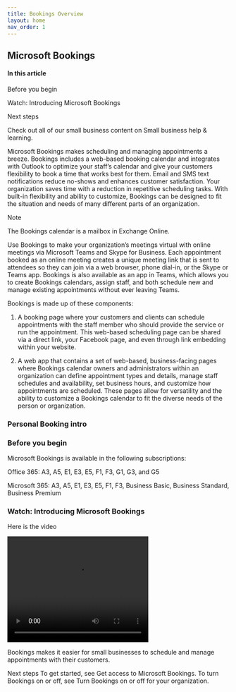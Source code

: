 ```yaml
---
title: Bookings Overview
layout: home
nav_order: 1
---
```

## Microsoft Bookings ##
#### In this article ####

Before you begin

Watch: Introducing Microsoft Bookings

Next steps


Check out all of our small business content on Small business help & learning.

Microsoft Bookings makes scheduling and managing appointments a breeze. Bookings includes a web-based booking calendar and integrates with Outlook to optimize your staff’s calendar and give your customers flexibility to book a time that works best for them. Email and SMS text notifications reduce no-shows and enhances customer satisfaction. Your organization saves time with a reduction in repetitive scheduling tasks. With built-in flexibility and ability to customize, Bookings can be designed to fit the situation and needs of many different parts of an organization.

 Note

The Bookings calendar is a mailbox in Exchange Online.

Use Bookings to make your organization’s meetings virtual with online meetings via Microsoft Teams and Skype for Business. Each appointment booked as an online meeting creates a unique meeting link that is sent to attendees so they can join via a web browser, phone dial-in, or the Skype or Teams app. Bookings is also available as an app in Teams, which allows you to create Bookings calendars, assign staff, and both schedule new and manage existing appointments without ever leaving Teams.

Bookings is made up of these components:

1. A booking page where your customers and clients can schedule appointments with the staff member who should provide the service or run the appointment. This web-based scheduling page can be shared via a direct link, your Facebook page, and even through link embedding within your website.

2. A web app that contains a set of web-based, business-facing pages where Bookings calendar owners and administrators within an organization can define appointment types and details, manage staff schedules and availability, set business hours, and customize how appointments are scheduled. These pages allow for versatility and the ability to customize a Bookings calendar to fit the diverse needs of the person or organization.

### Personal Booking intro ###



### Before you begin ###
Microsoft Bookings is available in the following subscriptions:

Office 365: A3, A5, E1, E3, E5, F1, F3, G1, G3, and G5

Microsoft 365: A3, A5, E1, E3, E5, F1, F3, Business Basic, Business Standard, Business Premium

### Watch: Introducing Microsoft Bookings ###
<p>Here is the video</p>
<video width="320" height="240" controls>
  <source src="" type="video/mp4">
  <source src="movie.ogg" type="video/ogg">
  Your browser does not support the video tag.
</video>

Bookings makes it easier for small businesses to schedule and manage appointments with their customers.

Next steps
To get started, see Get access to Microsoft Bookings. To turn Bookings on or off, see Turn Bookings on or off for your organization.
